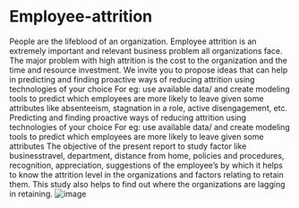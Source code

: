# Employee-attrition
People are the lifeblood of an organization. Employee attrition is an extremely important and relevant business problem all organizations face. The major problem with high attrition is the cost to the organization and the time and resource investment. We invite you to propose ideas that can help in predicting and finding proactive ways of reducing attrition using technologies of your choice For eg: use available data/ and create modeling tools to predict which employees are more likely to leave given some attributes like absenteeism, stagnation in a role, active disengagement, etc.
Predicting and finding proactive ways of reducing attrition using technologies of your choice For eg: use available data/ and create modeling tools to predict which employees are more likely to leave given some attributes
The objective of the present report to study factor like businesstravel, department, distance from home, policies and procedures, recognition, appreciation, suggestions of the employee’s by which it helps to know the attrition level in the organizations and factors relating to retain them. This study also helps to find out where the organizations are lagging in retaining.
![image](https://user-images.githubusercontent.com/26549004/115114255-ed09d280-9fab-11eb-8200-409f98ab4b13.png)


